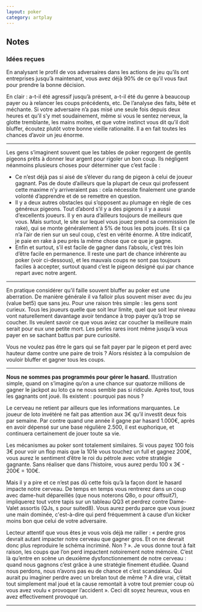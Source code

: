 ```yaml
---
layout: poker
category: artplay
---
```


<h2 id="getting-set-up">
  Notes
</h2>

<h3 id="requirements">
  Idées reçues
</h3>

<p>
En analysant le profil de vos adversaires dans les actions de jeu qu’ils ont entreprises jusqu’à maintenant, vous avez déjà 90% de ce qu’il vous faut pour prendre la bonne décision.
</p>

<p>
En clair : a-t-il été agressif jusqu’à présent, a-t-il été du genre à beaucoup payer ou à relancer les coups précédents, etc. De l’analyse des faits, bête et méchante. Si votre adversaire n’a pas misé une seule fois depuis deux heures et qu’il s’y met soudainement, même si vous le sentez nerveux, la glotte tremblante, les mains moites, et que votre instinct vous dit qu’il doit bluffer, écoutez plutôt votre bonne vieille rationalité. Il a en fait toutes les chances d’avoir un jeu énorme.
</p>

<hr id="using-react">

<p>
Les gens s’imaginent souvent que les tables de poker regorgent de gentils pigeons prêts à donner leur argent pour rigoler un bon coup. Ils négligent néanmoins plusieurs choses pour déterminer que c’est facile :
</p>

<ul>
  <li>
    Ce n’est déjà pas si aisé de s’élever du rang de pigeon à celui de joueur gagnant. Pas de doute d’ailleurs que la plupart de ceux qui professent cette maxime n’y arriveraient pas : cela nécessite finalement une grande volonté d’apprendre et de se remettre en question.
  </li>
  <li>
    Il y a deux autres obstacles qui s’opposent au plumage en règle de ces généreux pigeons. Tout d’abord s’il y a des pigeons il y a aussi d’excellents joueurs. Il y en aura d’ailleurs toujours de meilleurs que vous. Mais surtout, le site sur lequel vous jouez prend sa commission (le rake), qui se monte généralement à 5% de tous les pots joués. Et si ça n’a l’air de rien sur un seul coup, c’est en vérité énorme. A titre indicatif, je paie en rake à peu près la même chose que ce que je gagne.
  </li>
  <li>
    Enfin et surtout, s’il est facile de gagner dans l’absolu, c’est très loin d’être facile en permanence. Il reste une part de chance inhérente au poker (voir ci-dessous), et les mauvais coups ne sont pas toujours faciles à accepter, surtout quand c’est le pigeon désigné qui par chance repart avec notre argent.
  </li>
</ul>

<hr id="using-react">

<p>
En pratique considérer qu’il faille souvent bluffer au poker est une aberration. De manière générale il va falloir plus souvent miser avec du jeu (value bet5) que sans jeu. Pour une raison très simple : les gens sont curieux. Tous les joueurs quelle que soit leur limite, quel que soit leur niveau vont naturellement davantage avoir tendance à trop payer qu’à trop se coucher. Ils veulent savoir ce que vous aviez car coucher la meilleure main serait pour eux une petite mort. Les perles rares iront même jusqu’à vous payer en se sachant battus par pure curiosité.
</p>

<p>
Vous ne voulez pas être le gars qui se fait payer par le pigeon et perd avec hauteur dame contre une paire de trois ? Alors résistez à la compulsion de vouloir bluffer et gagner tous les coups.
</p>

<hr id="using-react">

<p>
<strong>Nous ne sommes pas programmés pour gérer le hasard.</strong> Illustration simple, quand on s’imagine qu’on a une chance sur quatorze millions de gagner le jackpot au loto ça ne nous semble pas si ridicule. Après tout, tous les gagnants ont joué. Ils existent : pourquoi pas nous ?
</p>

<p>
Le cerveau ne retient par ailleurs que les informations marquantes. Le joueur de loto invétéré ne fait pas attention aux 3€ qu’il investit deux fois par semaine. Par contre quand une année il gagne par hasard 1.000€, après en avoir dépensé sur une base régulière 2.500, il est euphorique, et continuera certainement de jouer toute sa vie.
</p>

<p>
Les mécanismes au poker sont totalement similaires. Si vous payez 100 fois 3€ pour voir un flop mais que la 101è vous touchez un full et gagnez 200€, vous aurez le sentiment d’être le roi du pétrole avec votre stratégie gagnante. Sans réaliser que dans l’histoire, vous aurez perdu 100 x 3€ - 200€ = 100€.
</p>

<p>
Mais il y a pire et ce n’est pas dû cette fois qu’à la façon dont le hasard impacte notre cerveau. De temps en temps vous rentrerez dans un coup avec dame-huit dépareillés (que nous noterons Q8o, o pour offsuit7), impliquerez tout votre tapis sur un tableau QQ3 et perdrez contre Dame-Valet assortis (QJs, s pour suited8). Vous aurez perdu parce que vous jouez une main dominée, c'est-à-dire qui perd fréquemment à cause d’un kicker moins bon que celui de votre adversaire.
</p>

<p>
Lecteur attentif que vous êtes je vous vois déjà me railler : « perdre gros devrait autant impacter notre cerveau que gagner gros. Et on ne devrait donc plus reproduire le schéma incriminé. Non ? ». Je vous donne tout à fait raison, les coups que l’on perd impactent notoirement notre mémoire. C’est là qu’entre en scène un deuxième dysfonctionnement de notre cerveau : quand nous gagnons c’est grâce à une stratégie finement étudiée. Quand nous perdons, nous n’avons pas eu de chance et c’est scandaleux. Qui aurait pu imaginer perdre avec un brelan tout de même ? A dire vrai, c’était tout simplement mal joué et la cause remontait à votre tout premier coup où vous avez voulu « provoquer l’accident ». Ceci dit soyez heureux, vous en avez effectivement provoqué un.
</p>

<hr id="using-react">

<p></p>
